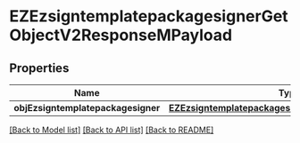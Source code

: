 # EZEzsigntemplatepackagesignerGetObjectV2ResponseMPayload

## Properties
Name | Type | Description | Notes
------------ | ------------- | ------------- | -------------
**objEzsigntemplatepackagesigner** | [**EZEzsigntemplatepackagesignerResponseCompound***](EZEzsigntemplatepackagesignerResponseCompound.md) |  | 

[[Back to Model list]](../README.md#documentation-for-models) [[Back to API list]](../README.md#documentation-for-api-endpoints) [[Back to README]](../README.md)



